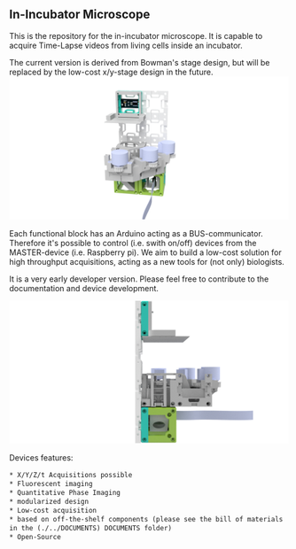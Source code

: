 ## In-Incubator Microscope
This is the repository for the in-incubator microscope. It is capable to acquire Time-Lapse videos from living cells inside an incubator. 

The current version is derived from Bowman's stage design, but will be replaced by the low-cost x/y-stage design in the future.
![](IN-INCUBATOR_MICROSCOPE_v0_1.png)

Each functional block has an Arduino acting as a BUS-communicator. Therefore it's possible to control (i.e. swith on/off) devices from the MASTER-device (i.e. Raspberry pi). We aim to build a low-cost solution for high throughput acquisitions, acting as a new tools for (not only) biologists. 

It is a very early developer version. Please feel free to contribute to the documentation and device development.
 
![](IN-INCUBATOR_MICROSCOPE_v0_2.png)

Devices features:

	* X/Y/Z/t Acquisitions possible
	* Fluorescent imaging 
	* Quantitative Phase Imaging
	* modularized design
	* Low-cost acquisition
	* based on off-the-shelf components (please see the bill of materials in the (./../DOCUMENTS) DOCUMENTS folder)
	* Open-Source